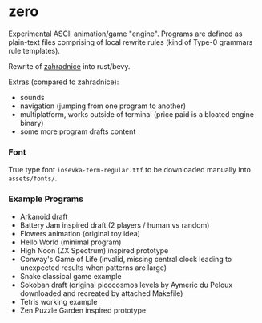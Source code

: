 # zero

Experimental ASCII animation/game "engine". Programs are defined as plain-text files comprising of local rewrite rules (kind of Type-0 grammars rule templates).

Rewrite of [zahradnice](https://github.com/popojan/zahradnice) into rust/bevy.

Extras (compared to zahradnice):
* sounds
* navigation (jumping from one program to another)
* multiplatform, works outside of terminal (price paid is a bloated engine binary)
* some more program drafts content

### Font

True type font `iosevka-term-regular.ttf` to be downloaded manually into `assets/fonts/`.

### Example Programs
* Arkanoid draft
* Battery Jam inspired draft (2 players / human vs random)
* Flowers animation (original toy idea)
* Hello World (minimal program)
* High Noon (ZX Spectrum) inspired prototype
* Conway's Game of Life (invalid, missing central clock leading to unexpected results when patterns are large)
* Snake classical game example 
* Sokoban draft (original picocosmos levels by Aymeric du Peloux downloaded and recreated by attached Makefile)
* Tetris working example
* Zen Puzzle Garden inspired prototype
